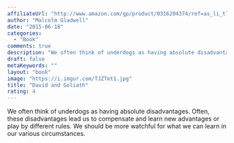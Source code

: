 ```yaml
---
affiliateUrl: "http://www.amazon.com/gp/product/0316204374/ref=as_li_tl?ie=UTF8&camp=1789&creative=390957&creativeASIN=0316204374&linkCode=as2&tag=jaktre-20&linkId=AJOOCGHXIU3LKGZ3"
author: "Malcolm Gladwell"
date: "2015-06-18"
categories:
  - "Book"
comments: true
description: "We often think of underdogs as having absolute disadvantages.  Often, these disadvantages lead us to compensate and learn new advantages or play by di"
draft: false
metaKeywords: ""
layout: "book"
image: "https://i.imgur.com/TJZTet1.jpg"
title: "David and Goliath"
rating: 4
---
```


We often think of underdogs as having absolute disadvantages.  Often, these disadvantages lead us to compensate and learn new advantages or play by different rules.  We should be more watchful for what we can learn in our various circumstances.

